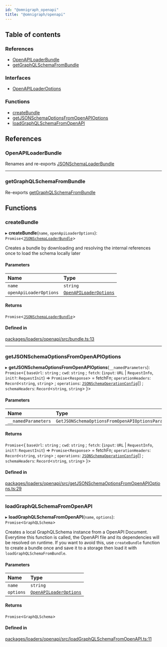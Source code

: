 ```yaml
---
id: "@omnigraph_openapi"
title: "@omnigraph/openapi"
---
```


## Table of contents

### References

- [OpenAPILoaderBundle](loaders_openapi_src#openapiloaderbundle)
- [getGraphQLSchemaFromBundle](loaders_openapi_src#getgraphqlschemafrombundle)

### Interfaces

- [OpenAPILoaderOptions](/docs/api/interfaces/loaders_openapi_src.OpenAPILoaderOptions)

### Functions

- [createBundle](loaders_openapi_src#createbundle)
- [getJSONSchemaOptionsFromOpenAPIOptions](loaders_openapi_src#getjsonschemaoptionsfromopenapioptions)
- [loadGraphQLSchemaFromOpenAPI](loaders_openapi_src#loadgraphqlschemafromopenapi)

## References

### OpenAPILoaderBundle

Renames and re-exports [JSONSchemaLoaderBundle](/docs/api/interfaces/loaders_json_schema_src.JSONSchemaLoaderBundle)

___

### getGraphQLSchemaFromBundle

Re-exports [getGraphQLSchemaFromBundle](loaders_json_schema_src#getgraphqlschemafrombundle)

## Functions

### createBundle

▸ **createBundle**(`name`, `openApiLoaderOptions`): `Promise`\<[`JSONSchemaLoaderBundle`](/docs/api/interfaces/loaders_json_schema_src.JSONSchemaLoaderBundle)>

Creates a bundle by downloading and resolving the internal references once
to load the schema locally later

#### Parameters

| Name | Type |
| :------ | :------ |
| `name` | `string` |
| `openApiLoaderOptions` | [`OpenAPILoaderOptions`](/docs/api/interfaces/loaders_openapi_src.OpenAPILoaderOptions) |

#### Returns

`Promise`\<[`JSONSchemaLoaderBundle`](/docs/api/interfaces/loaders_json_schema_src.JSONSchemaLoaderBundle)>

#### Defined in

[packages/loaders/openapi/src/bundle.ts:13](https://github.com/Urigo/graphql-mesh/blob/master/packages/loaders/openapi/src/bundle.ts#L13)

___

### getJSONSchemaOptionsFromOpenAPIOptions

▸ **getJSONSchemaOptionsFromOpenAPIOptions**(`__namedParameters`): `Promise`\<\{ `baseUrl`: `string` ; `cwd`: `string` ; `fetch`: (`input`: `URL` \| `RequestInfo`, `init?`: `RequestInit`) => `Promise`\<`Response`> = fetchFn; `operationHeaders`: `Record`\<`string`, `string`> ; `operations`: [`JSONSchemaOperationConfig`](loaders_json_schema_src#jsonschemaoperationconfig)[] ; `schemaHeaders`: `Record`\<`string`, `string`>  }>

#### Parameters

| Name | Type |
| :------ | :------ |
| `__namedParameters` | `GetJSONSchemaOptionsFromOpenAPIOptionsParams` |

#### Returns

`Promise`\<\{ `baseUrl`: `string` ; `cwd`: `string` ; `fetch`: (`input`: `URL` \| `RequestInfo`, `init?`: `RequestInit`) => `Promise`\<`Response`> = fetchFn; `operationHeaders`: `Record`\<`string`, `string`> ; `operations`: [`JSONSchemaOperationConfig`](loaders_json_schema_src#jsonschemaoperationconfig)[] ; `schemaHeaders`: `Record`\<`string`, `string`>  }>

#### Defined in

[packages/loaders/openapi/src/getJSONSchemaOptionsFromOpenAPIOptions.ts:29](https://github.com/Urigo/graphql-mesh/blob/master/packages/loaders/openapi/src/getJSONSchemaOptionsFromOpenAPIOptions.ts#L29)

___

### loadGraphQLSchemaFromOpenAPI

▸ **loadGraphQLSchemaFromOpenAPI**(`name`, `options`): `Promise`\<`GraphQLSchema`>

Creates a local GraphQLSchema instance from a OpenAPI Document.
Everytime this function is called, the OpenAPI file and its dependencies will be resolved on runtime.
If you want to avoid this, use `createBundle` function to create a bundle once and save it to a storage
then load it with `loadGraphQLSchemaFromBundle`.

#### Parameters

| Name | Type |
| :------ | :------ |
| `name` | `string` |
| `options` | [`OpenAPILoaderOptions`](/docs/api/interfaces/loaders_openapi_src.OpenAPILoaderOptions) |

#### Returns

`Promise`\<`GraphQLSchema`>

#### Defined in

[packages/loaders/openapi/src/loadGraphQLSchemaFromOpenAPI.ts:11](https://github.com/Urigo/graphql-mesh/blob/master/packages/loaders/openapi/src/loadGraphQLSchemaFromOpenAPI.ts#L11)
